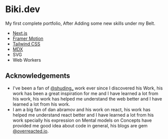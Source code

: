 # Biki.dev

<!-- <img src="" width=100% height=100%> -->

My first complete portfolio, After Adding some new skills under my Belt.

- [Next.js](https://nextjs.org/)
- [Framer Motion](https://www.framer.com/motion/)
- [Tailwind CSS](https://tailwindcss.com/)
- [MDX](https://mdxjs.com/)
- SVG
- Web Workers

## Acknowledgements

- I've been a fan of [@shuding\_](https://x.com/shuding_) work ever since I discovered his Work, his work has been a great inspiration for me and I have learned a lot from his work, his work has helped me understand the web better and I have learned a lot from his work.
- I am a big fan of dan abramov and his work on react, his work has helped me understand react better and I have learned a lot from his work specially his expression on Mental models on Concepts have provided me good idea about code in general, his blogs are gem [@overreacted.io](https://overreacted.io/).
